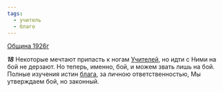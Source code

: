 ```yaml
---
tags:
  - учитель
  - благо
---
```


[Община 1926г](https://127.0.0.1:4002/agni/1926)

___18___
Некоторые мечтают припасть к ногам [Учителей](../../../tags/#учитель), но идти с Ними на бой не дерзают. Но теперь, именно, бой, и можем звать лишь на бой. Полные изучения истин [блага](../../../tags/#благо), за личною ответственностью, Мы утверждаем бой, но законный.   

